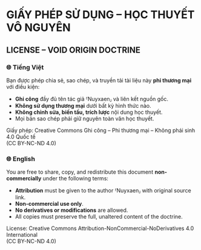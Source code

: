 
# GIẤY PHÉP SỬ DỤNG – HỌC THUYẾT VÔ NGUYÊN
## LICENSE – VOID ORIGIN DOCTRINE

### 🌐 Tiếng Việt

Bạn được phép chia sẻ, sao chép, và truyền tải tài liệu này **phi thương mại** với điều kiện:

- **Ghi công** đầy đủ tên tác giả ⸢Nuyxaen⸥ và liên kết nguồn gốc.
- **Không sử dụng thương mại** dưới bất kỳ hình thức nào.
- **Không chỉnh sửa, biến tấu, trích lược** nội dung học thuyết.
- Mọi bản sao chép phải giữ nguyên toàn văn học thuyết.

Giấy phép: Creative Commons Ghi công – Phi thương mại – Không phái sinh 4.0 Quốc tế  
(CC BY-NC-ND 4.0)

### 🌐 English

You are free to share, copy, and redistribute this document **non-commercially** under the following terms:

- **Attribution** must be given to the author ⸢Nuyxaen⸥ with original source link.
- **Non-commercial use only**.
- **No derivatives or modifications** are allowed.
- All copies must preserve the full, unaltered content of the doctrine.

License: Creative Commons Attribution-NonCommercial-NoDerivatives 4.0 International  
(CC BY-NC-ND 4.0)
